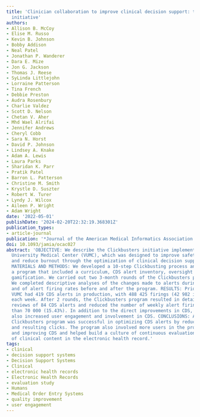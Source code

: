 ```yaml
---
title: 'Clinician collaboration to improve clinical decision support: the Clickbusters
  initiative'
authors:
- Allison B. McCoy
- Elise M. Russo
- Kevin B. Johnson
- Bobby Addison
- Neal Patel
- Jonathan P. Wanderer
- Dara E. Mize
- Jon G. Jackson
- Thomas J. Reese
- SyLinda Littlejohn
- Lorraine Patterson
- Tina French
- Debbie Preston
- Audra Rosenbury
- Charlie Valdez
- Scott D. Nelson
- Chetan V. Aher
- Mhd Wael Alrifai
- Jennifer Andrews
- Cheryl Cobb
- Sara N. Horst
- David P. Johnson
- Lindsey A. Knake
- Adam A. Lewis
- Laura Parks
- Sharidan K. Parr
- Pratik Patel
- Barron L. Patterson
- Christine M. Smith
- Krystle D. Suszter
- Robert W. Turer
- Lyndy J. Wilcox
- Aileen P. Wright
- Adam Wright
date: '2022-05-01'
publishDate: '2024-02-20T22:32:19.368301Z'
publication_types:
- article-journal
publication: '*Journal of the American Medical Informatics Association: JAMIA*'
doi: 10.1093/jamia/ocac027
abstract: 'OBJECTIVE: We describe the Clickbusters initiative implemented at Vanderbilt
  University Medical Center (VUMC), which was designed to improve safety and quality
  and reduce burnout through the optimization of clinical decision support (CDS) alerts.
  MATERIALS AND METHODS: We developed a 10-step Clickbusting process and implemented
  a program that included a curriculum, CDS alert inventory, oversight process, and
  gamification. We carried out two 3-month rounds of the Clickbusters program at VUMC.
  We completed descriptive analyses of the changes made to alerts during the process,
  and of alert firing rates before and after the program. RESULTS: Prior to Clickbusters,
  VUMC had 419 CDS alerts in production, with 488 425 firings (42 982 interruptive)
  each week. After 2 rounds, the Clickbusters program resulted in detailed, comprehensive
  reviews of 84 CDS alerts and reduced the number of weekly alert firings by more
  than 70 000 (15.43%). In addition to the direct improvements in CDS, the initiative
  also increased user engagement and involvement in CDS. CONCLUSIONS: At VUMC, the
  Clickbusters program was successful in optimizing CDS alerts by reducing alert firings
  and resulting clicks. The program also involved more users in the process of evaluating
  and improving CDS and helped build a culture of continuous evaluation and improvement
  of clinical content in the electronic health record.'
tags:
- clinical
- decision support systems
- Decision Support Systems
- Clinical
- electronic health records
- Electronic Health Records
- evaluation study
- Humans
- Medical Order Entry Systems
- quality improvement
- user engagement
---
```

